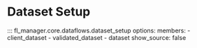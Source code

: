 # Dataset Setup

::: fl_manager.core.dataflows.dataset_setup
    options:
      members:
      - client_dataset
      - validated_dataset
      - dataset
      show_source: false
